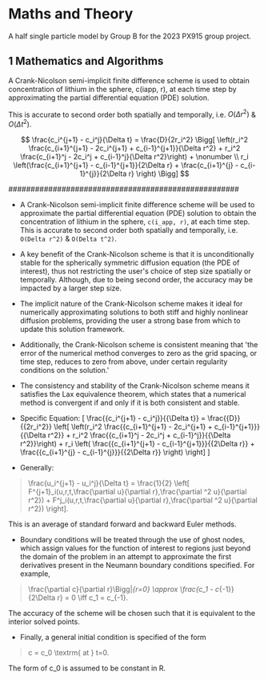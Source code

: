 # Maths and Theory

A half single particle model by Group B for the 2023 PX915 group project.

## 1 Mathematics and Algorithms

A Crank-Nicolson semi-implicit finite difference scheme is used  to obtain concentration of lithium in the sphere, c(iapp, r), at each time step by approximating the partial differential equation (PDE) solution. 

This is accurate to second order both spatially and temporally, i.e. $O(\Delta r^2)$ \& $O(\Delta t^2)$.

$$
\frac{c_i^{j+1} - c_i^j}{\Delta t} = \frac{D}{2r_i^2} \Bigg[
\left(r_i^2 \frac{c_{i+1}^{j+1} - 2c_i^{j+1} + c_{i-1}^{j+1}}{\Delta r^2} + r_i^2 \frac{c_{i+1}^j - 2c_i^j + c_{i-1}^j}{\Delta r^2}\right) + \nonumber \\ r_i \left(\frac{c_{i+1}^{j+1} - c_{i-1}^{j+1}}{2\Delta r} + \frac{c_{i+1}^{j} - c_{i-1}^{j}}{2\Delta r} \right) \Bigg]
$$

####################################################




- A Crank-Nicolson semi-implicit finite difference scheme will be used to approximate the partial differential equation (PDE) solution to obtain the concentration of lithium in the sphere, `c(i_app, r)`, at each time step. This is accurate to second order both spatially and temporally, i.e. `O(Delta r^2)` & `O(Delta t^2)`.

- A key benefit of the Crank-Nicolson scheme is that it is unconditionally stable for the spherically symmetric diffusion equation (the PDE of interest), thus not restricting the user's choice of step size spatially or temporally. Although, due to being second order, the accuracy may be impacted by a larger step size.

- The implicit nature of the Crank-Nicolson scheme makes it ideal for numerically approximating solutions to both stiff and highly nonlinear diffusion problems, providing the user a strong base from which to update this solution framework.

- Additionally, the Crank-Nicolson scheme is consistent meaning that 'the error of the numerical method converges to zero as the grid spacing, or time step, reduces to zero from above, under certain regularity conditions on the solution.'

- The consistency and stability of the Crank-Nicolson scheme means it satisfies the Lax equivalence theorem, which states that a numerical method is convergent if and only if it is both consistent and stable.

- Specific Equation:
\[
\frac{{c_i^{j+1} - c_i^j}}{{\Delta t}} = \frac{{D}}{{2r_i^2}} \left[ \left(r_i^2 \frac{{c_{i+1}^{j+1} - 2c_i^{j+1} + c_{i-1}^{j+1}}}{{\Delta r^2}} + r_i^2 \frac{{c_{i+1}^j - 2c_i^j + c_{i-1}^j}}{{\Delta r^2}}\right) + r_i \left( \frac{{c_{i+1}^{j+1} - c_{i-1}^{j+1}}}{{2\Delta r}} + \frac{{c_{i+1}^{j} - c_{i-1}^{j}}}{{2\Delta r}} \right) \right]
\]

> ```math \frac{c_i^{j+1} - c_i^j}{\Delta t} = \frac{D}{2r_i^2} \left[ \left(r_i^2 \frac{c_{i+1}^{j+1} - 2c_i^{j+1} + c_{i-1}^{j+1}}{\Delta r^2} + r_i^2 \frac{c_{i+1}^j - 2c_i^j + c_{i-1}^j}{\Delta r^2}\right) + r_i \left( \frac{c_{i+1}^{j+1} - c_{i-1}^{j+1}}{2\Delta r} + \frac{c_{i+1}^{j} - c_{i-1}^{j}}{2\Delta r} \right) \right]

- Generally:
> \frac{u_i^{j+1} - u_i^j}{\Delta t} = \frac{1}{2} \left[ F^{j+1}_i(u,r,t,\frac{\partial u}{\partial r},\frac{\partial ^2 u}{\partial r^2}) + F^j_i(u,r,t,\frac{\partial u}{\partial r},\frac{\partial ^2 u}{\partial r^2}) \right].

This is an average of standard forward and backward Euler methods.

- Boundary conditions will be treated through the use of ghost nodes, which assign values for the function of interest to regions just beyond the domain of the problem in an attempt to approximate the first derivatives present in the Neumann boundary conditions specified. For example, 
> \frac{\partial c}{\partial r}\Bigg|_{r=0} \approx \frac{c_1 - c_{-1}}{2\Delta r} = 0 \iff c_1 = c_{-1}.

The accuracy of the scheme will be chosen such that it is equivalent to the interior solved points.

- Finally, a general initial condition is specified of the form 
> c = c_0 \textrm{ at } t=0.

The form of c_0 is assumed to be constant in R.

